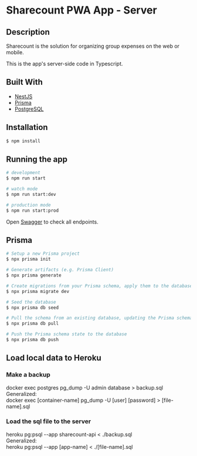 # Sharecount PWA App - Server

## Description
Sharecount is the solution for organizing group expenses on the web or mobile.<br>

This is the app's server-side code in Typescript.


## Built With
- [NestJS](https://nestjs.com/)
- [Prisma](https://www.prisma.io/)
- [PostgreSQL](https://www.postgresql.org/)


## Installation
```bash
$ npm install
```


## Running the app
```bash
# development
$ npm run start

# watch mode
$ npm run start:dev

# production mode
$ npm run start:prod
```

Open [Swagger](http://localhost:3000/api/) to check all endpoints.


## Prisma
```bash
# Setup a new Prisma project
$ npx prisma init

# Generate artifacts (e.g. Prisma Client)
$ npx prisma generate

# Create migrations from your Prisma schema, apply them to the database, generate artifacts (e.g. Prisma Client)
$ npx prisma migrate dev

# Seed the database
$ npx prisma db seed

# Pull the schema from an existing database, updating the Prisma schema
$ npx prisma db pull

# Push the Prisma schema state to the database
$ npx prisma db push
```

## Load local data to Heroku
### Make a backup
docker exec postgres pg_dump -U admin database > backup.sql <br>
Generalized: <br>
docker exec [container-name] pg_dump -U [user] [password] > [file-name].sql
 
### Load the sql file to the server
heroku pg:psql --app sharecount-api < ./backup.sql <br>
Generalized: <br>
heroku pg:psql --app [app-name] < ./[file-name].sql
